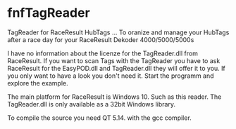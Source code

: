 # fnfTagReader
TagReader for RaceResult HubTags ... To oranize and manage your HubTags after a race day for your RaceResult Dekoder 4000/5000/5000s

I have no information about the licenze for the TagReader.dll from RaceResult. If you want to scan Tags with the TagReader you have to ask RaceResult for the EasyPOD.dll and TagReader.dll they will offer it to you. If you only want to have a look you don't need it. Start the programm and explore the example.

The main platform for RaceResult is Windows 10. Such as this reader. The TagReader.dll is only available as a 32bit Windows library.

To compile the source you need QT 5.14. with the gcc compiler.

